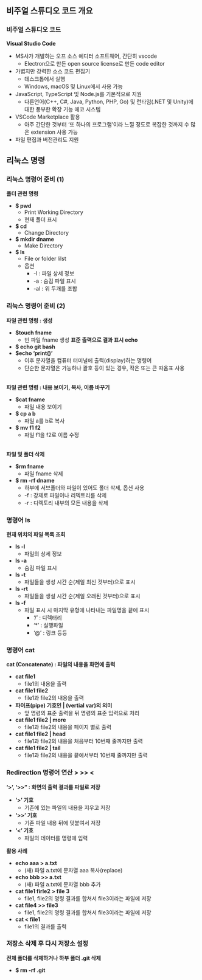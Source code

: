 ## 비주얼 스튜디오 코드 개요

### 비주얼 스튜디오 코드
**Visual Studio Code**

- MS사가 개발하는 오프 소스 에디터 소프트웨어, 간단히  vscode
    - Electron으로 만든 open source license로 만든 code editor
- 가볍지만 강력한 소스 코드 편집기
    - 데스크톱에서 실행
    - Windows, macOS 및 Linux에서 사용 가능
- JavaScript, TypeScript 및 Node.js를 기본적으로 지원
    - 다른언어(C++, C#, Java, Python, PHP, Go) 및 런타임(.NET 및 Unity)에 대한 풍부한 확장 기능 에코 시스템
- VSCode Marketplace 활용
    - 아주 간단한 것부터 ‘또 하나의 프로그램’이라 느낄 정도로 복잡한 것까지 수 많은 extension 사용 가능
- 파일 편집과 버전관리도 지원

## 리눅스 명령

### 리눅스 명령어 준비 (1)
**폴더 관련 명령**
- **$ pwd**
    - Print Working Directory
    - 현재 폴더 표시
- **$ cd**
    - Change Directory
- **$ mkdir dname**
    - Make Directory
- **$ ls**
    - File or folder lilst
    - 옵션
        - -l : 파일 상세 정보
        - -a : 숨김 파일 표시
        - -al : 위 두개를 조합
     
### 리눅스 명령어 준비 (2)
**파일 관련 명령 : 생성**
- **$touch fname**
    - 빈 파일 fname 생성
**표준 출력으로 결과 표시 echo**
- **$ echo git bash**
- **$echo ‘print()’**
    - 이후 문자열을 컴퓨터 터미널에 출력(display)하는 명령어
    - 단순한 문자열은 가능하나 괄호 등이 있는 경우, 작은 또는 큰 따옴표 사용<br>
    <br>
**파일 관련 명령 : 내용 보이기, 복사, 이름 바꾸기**
- **$cat fname**
    - 파일 내용 보이기
- **$ cp a b**
    - 파일 a를 b로 복사
- **$ mv f1 f2**
    - 파일 f1을 f2로 이름 수정<br>
    <br>
**파일 및 폴더 삭제**
- **$rm fname**
    - 파일 fname 삭제
- **$ rm -rf dname**
    - 하부에 서브폴더와 파일이 있어도 폴더 삭제, 옵션 사용
    - -f : 강제로 파일이나 리덱토리를 삭제
    - -r : 디렉토리 내부의 모든 내용을 삭제

### 명령어 ls

**현재 위치의 파일 목록 조회**

- **ls -l**
    - 파일의 상세 정보
- **ls -a**
    - 숨김 파일 표시
- **ls -t**
    - 파일들을 생성 시간 순(제일 최신 것부터)으로 표시
- **ls -rt**
    - 파일들을 생설 시간 순(제일 오래된 것부터)으로 표시
- **ls -f**
    - 파일 표시 시 마지막 유형에 나타내는 파일명을 끝에 표시
        - ‘/’ : 디렉터리
        - ‘*’ : 실행파일
        - ‘@’ : 링크 등등

### 명령어 cat

**cat (Concatenate) : 파일의 내용을 화면에 출력**

- **cat file1**
    - file1의 내용을 출력
- **cat file1 file2**
    - file1과 file2의 내용을 출력
- **파이프(pipe) 기호인 | (vertial var)의 의미**
    - 앞 명령의 표준 출력을 뒤 명령의 표준 입력으로 처리
- **cat file1 file2 | more**
    - file1과 file2의 내용을 페이지 별로 출력
- **cat file1 file2 | head**
    - file1과 file2의 내용을 처음부터 10번째 줄까지만 출력
- **cat file1 file2 | tail**
    - file1과 file2의 내용을 끝에서부터 10번째 줄까지만 출력

### Redirection 명령어 연산 > >> <

**‘>’, ‘>>” : 화면의 출력 결과를 파일로 저장**

- **‘>’ 기호**
    - 기존에 있는 파일의 내용을 지우고 저장
- **‘>>’ 기호**
    - 기존 파일 내용 뒤에 덧붙여서 저장
- **‘<’ 기호**
    - 파일의 데이터를 명령에 입력

**활용 사례**

- **echo aaa > a.txt**
    - (새) 파일 a.txt에 문자열 aaa 복사(replace)
- **echo bbb >> a.txt**
    - (새) 파일 a.txt에 문자열 bbb 추가
- **cat file1 firle2 > file 3**
    - file1, file2의 명령 결과를 합쳐서 file3이라는 파일에 저장
- **cat file4 >> file3**
    - file1, file2의 명령 결과를 합쳐서 file3이라는 파일에 저장
- **cat < file1**
    - file1의 결과를 출력

### 저장소 삭제 후 다시 저장소 설정
**전체 폴더를 삭제하거나 하부 폴더 .git 삭제**
- **$ rm -rf .git**
